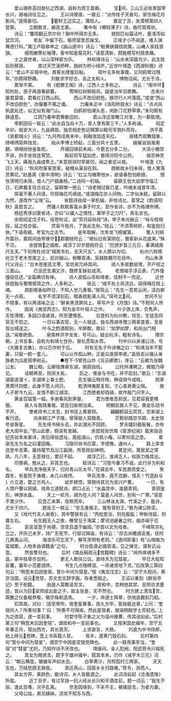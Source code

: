 <!-- { "loadSidebar": true } -->
　　爱山骆弥高旧居杭之西湖，自称为宾王苗裔。
　　宝间，三山王必张景韶宰长兴，骆袖诗往见之。
　　王以诗赠骆，一联云：“派传桂子天香句，家住梅花月影间。”道得甚切。
　　瞿轩王迈实之，蒲阳人。
　　嘉定丁丑，吴潜榜第四人登第。
　　立朝敢言，嫉恶尤甚。
　　集中有《嘲轻薄子》诗，曲尽其情状。
　　诗云：“覆雨翻云奈尔何？胸中所得亦无多。
　　貌轻匹似霜沾叶，量浅浑如鼠饮河。
　　卖友中偏下石，叛师室里忍操戈。
　　正缘才小不闻道，难入渊骞德行科。”蒲江卢祖皋申之《庙山道中》诗云：“粉黄蛱蝶绕疏篱，山崦人家挂酒旗。
　　细雨嫩寒衫袖薄，客中知是菊花时。”语意清新，颇能模写村居景趣。
　　士之遁世者，以山深林密为乐。
　　林和靖诗云：“山水未深猿鸟少，此生犹拟别移居。
　　直过天竺溪桥畔，独树为桥小结庐。”近世叶靖逸《西湖秋晚》诗云：“爱山不买城中地，畏客长撑屋后船。
　　荷叶无多秋事晚，又同鸥鹭过残年。”亦颇得野趣。
　　刘敏求字好古，吉之太和人。
　　博物洽闻，尤长于诗。
　　累举不第。
　　有《题滕王阁》诗，江西人士多称之。
　　诗云：“阁中环知何处，游子再游春欲暮。
　　莺啼红树柳摇风，疑是当年旧歌舞。
　　古来兴废君莫嗟，君看红日西山斜。
　　西山不改旧颜色，换尽行人吟落霞。”或谓“西山不改旧颜色”，亦偃蹇不第之谶。
　　力庵朱正中《洛阳桥观水》诗云：“点点风帆底处还，似无似有海门山。
　　白鸥却怕潮头恶，闲卧汀花野草章。”末句颇有静退意。
　　江阴乃春申君黄歇旧封。
　　君山浮远堂瞰江对淮，为一郡胜境。
　　李鹤田珏一联云：“此水自当兵十万，昔人曾有客三千。”人多称诵。
　　绍定辛卯，临安大火，九庙俱毁，独丞相史弥远赐第以殿司军救扑而存。
　　洪平斋《吴都城火》诗云：“九月丙戌夜未中，祝融涨焰连天红。
　　层楼杰观舞燧象，绮峰绣陌奔烛龙。
　　始从李博士桥起，三面分风十五里。
　　崩摧汹汹海潮翻，填咽纷纷釜鱼死。
　　开禧回禄前未闻，今更五分多二分。
　　大涂小撤禁不讲，拱手坐视连宵焚。
　　殿前将军猛如虎，救得汾阳令公府。
　　祖宗神灵飞上天，痛哉九庙成焦土。”末意规讽时宰甚切，闻之者足以戒。
　　叶靖逸《九日》诗云：“秋风吹客客思家，破帽从渠自在斜。
　　肠断故乡归未得，借人篱落赏黄花。”赵愚斋《客中清明》诗云：“红尘乌帽寄他乡，欲语春愁怕断肠。
　　惆怅清明归未得，借人门户插垂杨。”二诗同一机轴。
　　留耕王伯大幼学守临江日，石屏戴复往古访之，留耕赠一绝云：“诗老相过鬓已星，吟魂未减昔年清。
　　挥毫不著人间语，尽把梅花巧琢成。”或谓梅花亦人间物，二字似未稳，留耕以为然，遂改作“尘埃”云。
　　省题诗自成一家机轴，非他诗比，葛常之《韵语阳秋》盖尝言之。
　　然骚人默默客虽从事于时文，至作省诗，亦不为格律所缚。
　　杨廷秀序训蒙省诗，亦曰“以骚人之情性，寓举子之刀尺”，真名言也。
　　余观绍定戊子科，括苍秋试，出“赏月延秋桂”诗，举子朱光破云：“咏与桂相投，延之桂亦留。
　　赏渠今夜月，了我此生秋。”结云：“不须零碎折，和鉴抱归休。”下语奇崛，考官为之击节。
　　是年取解，次年龙飞榜擢第。
　　蜀人刘朔齐震孙，嘉熙间由宰掾守，郡圃桃符云：“坡仙旧有棠阴在，蜀客新从花底来。”殊不泛。
　　余尝居之城南，咸淳丁卯岁题桃符云：“历颁岁首三元日，春满城南尺五天。”下句用杜诗注“城南韦杜，去天尺五”，乡人颇以为切。
　　杭州六和塔屹立于老木苍崖之上，前对越山，俯瞰胥涛，吴越胜概尽在目中。
　　均山朱涣行父诗云：“古木苍崖高又寒，宝坊突兀峙其间。
　　阅人多矣数层塔，开户视之三面山。
　　已没还生潮又汐，既修复缺岩成湾。
　　老僧袖手浮云表，门外憧憧自往还。”全篇确切有味。
　　诗人游孤山吊和靖者，佳制不一而足。
　　近世徐抱独与蜀僧居简之作，人多称之。
　　徐云：“咸平处士风流远，招得梅花枝上魂。
　　疏影暗香如昨日，不知人世几黄昏。”居简云：“先生一意若云闲，洁白都无一点斑。
　　名字不须深刻石，暗香疏影满人间。”简号北间。
　　世间不分不晓事，有以两语咏之云：“醉来黑漆屏风上，草写卢仝《月蚀》诗。”不知何人所作。
　　因阅《夷坚丙志》，知为金华叶祖义之作。
　　叶少游上庠，负隽声，天性滑稽，多因口语谑浪，所至遭憎恶。
　　后登科为杭州教，轻忽，生徒及同官无不怨之。
　　一日以事去官，无一人祖送，独与西湖寺僧三两辈差善，至是皆出城送之。
　　叶与之酌酒叙别，半醉酣，歌曰：“如梦如梦，和尚出门相送。”闻者绝倒。
　　泉南林洪字龙发，号可山，疑业杭泮，粗有诗名。
　　理宗朝，上书言事，自称为和靖七世孙，冒杭贯取乡荐。
　　刊中兴以来诸公诗，号《大雅复古集》，亦以已作附于后。
　　时有无名子作诗嘲之曰：“和靖当年不娶妻，只留一鹤一童儿。
　　可山认作孤山种，正是瓜皮搭李皮。”盖俗去以强认亲族者为瓜皮搭李树云。
　　●卷下-5曾苍山作《苏云卿歌》，序云：“云卿为张魏公友。
　　魏公相，云卿隐豫章东湖，粥蔬自给。
　　公托帅漕聘之，微服乃得见。
　　诘朝再至，则闭关矣。
　　启之，惟金与书在，并不启封。”歌云：“东湖湖面波漫イ，东湖岸上春土肥。
　　先生锄云明月晓，种成缬今成畦。
　　把茅萧萧环四壁，此身不愿人间识。
　　乾清坤夷那复知，寸心杳渺黄尘隔。
　　故人子房今九云，友情不断江湖滨。
　　江西使者却驺骑，故作敲门问字人。
　　黄金百镒笺一幅，多谢春风到茅屋。
　　君为使者吾邦民，见君容我更樵服。
　　故人与我情重哉，君且归矣明当来。
　　明朝启扉人不见，黄金乐动书不开。
　　使者持书三太息，封书径上黄扉侧。
　　翩翩鹤驭云冥冥，空来湖上看行迹。
　　向来桐江严子陵，曾得故人双眼青。
　　茫鞋却踏京华路，太史惊夸说客星。
　　先生得书掉头去，并此湖光不回顾。
　　梦夫孀妇截髻鬟，亦有老大闺中女。”苍山此歌，假说有发越。
　　余尝观张世南《宦游纪闻》载宋自适纪苏翁本末甚详，宋后得翁遗址，面挹湖山，仍筑小庵，以寄仰高之思。
　　章泉先生为名之曰灌园庵。
　　习隐印尚书应雷，字德豫，通州人。
　　繇上庠舍选登辛丑第，屡持麾节及沿江副阃，所至政如神明。
　　景定间，寓居吴之常熟，凡八年，无意禄仕，累召不起。
　　咸淳乙巳，淮阃乏人，权臣力挽其出。
　　印畏祸，勉从之，非其志也。
　　赋诗云：“习隐今番习不成，此行非为利和名。
　　甲兵洗净报天子，归对青山乐太平。”在镇五年，军民畏而爱之。
　　癸酉冬，有星陨于谯楼，未几以疾终。
　　甲兵洗净，竟不克酬，惜夫！竹逸赵与讠介立道，婺之兰鸡人。
　　幼岁颖悟，常随侍其兄为吴兴户曹。
　　一日，有人馈户曹以铜镜，戏命立道赋诗，即口占云：“水晶宫中，谁磨青铜。
　　青铜鉴形，神游水晶。
　　天上一轮月，胡为在人间？莫是人间世，别有一广寒。”语意不类少作。
　　后登乙未第，改秩而卒。
　　三山林泳太渊，竹溪之子，能诗，尤长于四六。
　　题岳王一联云：“忠无身报主，冤有骨封王。”极为诸公称奖。
　　又《戏代竹夫人谢表》，其中警联有云：“丙枕恩洽，则任股肱；甲帐侍宸，则置左右。
　　长生殿无人之夜，睡曾见于海棠；摩诃池避暑之时，曲亦闻于花蕊。
　　衮衮滥登于尚寝，空空且退于幽闺。”亦尝以文为戏者。
　　千峰陈宗礼立之，开庆己未岁，持广东宪节，行部过舜庙，有诗云：“存古尚瞻虞衮冕，抚时几换禹山河。
　　海滨乐可忘天下，解写灵明有老轲。”《道间即事》有“山咱每为蛮烟累，人物多由谪籍香”之句。
　　时台臣虞必摘其语，见之弹文，谓有讥讪意。
　　然皆警句也。
　　后村《南岳稿观元党籍碑》诗云：“岭外痒魂多不返，冢中枯骨亦加刑。
　　更无人敢扶公议，直待天为见彗星。
　　早日大程知反覆，暮年小范要调停。
　　书生几点残碑泪，一吊诸贤地下灵。”后改第三第四句云：“稍宽末后因奎宿，暂仆中间为彗星。”按《夷坚戊志》云：“崇宁大观间，蔡京当国，设元党禁，苏文忠文辞字画，存者悉毁之。
　　王诏以重刻《醉翁亭记》至于削籍。
　　由是人莫敢读苏文。
　　政和中，忽稍弛其禁，且阴访求墨迹，皆以为巨梁师成出妾之子，故主张是，实不然也。
　　时方建上清宝宫，斋醮之仪备极恭敬，徽宗每躬造焉。
　　一夕，命道士拜章，伏地逾数刻乃起。
　　扣其故，对曰：‘适至帝所，值奎星奏事，良久方毕，臣始能达章。’上问：‘奎宿何人？所奏何事？’曰：‘所奏不可得闻，然此星宿者，故端明殿学士苏轼也。’上为之改容，遂一变前事。
　　时婺守陈子象之父为温州掾曹，传其说如此。”后村第三句“稍宽末后因奎宿”，谓政和中一变前事也。
　　又按宋国史编年，崇宁五年春正月，彗出西方，其长竟天。
　　上求直言，大赦。
　　刘逵为中书侍郎，劝上碎元党碑，宽上书系籍人禁。
　　夜半，遣黄门毁石刻。
　　后村第四句“暂仆中间为彗星”，谓崇宁中因星变毁党碑也。
　　此一联用事亭当，“奎宿”对“彗星”尤的，乃知作诗不厌改也。
　　靖康间，金人犯阙，阳武蒋令兴祖死之。
　　其女为贼虏去，题字于雄州骚中，叙其本末，仍作《减字木兰花》词云：“朝云横度，辘辘车声如水去。
　　白草黄沙，月照孤村三两家。
　　天天去也，万结愁肠无昼夜。
　　渐近燕山，回首乡关归路难。”蒋令，浙西人。
　　其女方笄，美颜色，能诗词，乡人皆能道之。
　　此词汤岩起《沧海遗珠》所载。
　　近丁丑岁，有过军挟一妇人经从长兴和平酒库前，题一词云：“我生不辰，逢此百罹，况乎乱离。
　　奈恶因缘到，不夫不主，被擒捉去，为妾为妻。
　　父母公姑，弟兄姨妹，流攻不知东与西。

